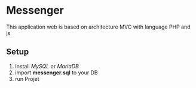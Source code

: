 # Messenger
This application web is based on architecture MVC with language PHP and js
## Setup 
1. Install *MySQL* or *MariaDB*
2. import **messenger.sql** to your DB
3. run Projet
